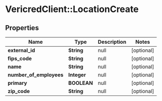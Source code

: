 # VericredClient::LocationCreate

## Properties
Name | Type | Description | Notes
------------ | ------------- | ------------- | -------------
**external_id** | **String** | null | [optional] 
**fips_code** | **String** | null | [optional] 
**name** | **String** | null | [optional] 
**number_of_employees** | **Integer** | null | [optional] 
**primary** | **BOOLEAN** | null | [optional] 
**zip_code** | **String** | null | [optional] 


